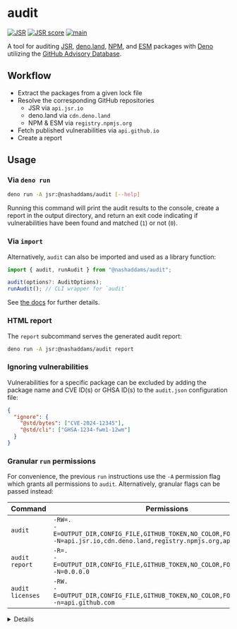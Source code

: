 # audit

[![JSR](https://jsr.io/badges/@nashaddams/audit)](https://jsr.io/@nashaddams/audit)
[![JSR score](https://jsr.io/badges/@nashaddams/audit/score)](https://jsr.io/@nashaddams/audit)
[![main](https://github.com/nashaddams/audit/actions/workflows/tests.yml/badge.svg)](https://github.com/nashaddams/audit/actions)

A tool for auditing [JSR](https://jsr.io), [deno.land](https://deno.land/x),
[NPM](https://www.npmjs.com), and [ESM](https://esm.sh) packages with
[Deno](https://deno.com) utilizing the
[GitHub Advisory Database](https://github.com/advisories).

## Workflow

- Extract the packages from a given lock file
- Resolve the corresponding GitHub repositories
  - JSR via `api.jsr.io`
  - deno.land via `cdn.deno.land`
  - NPM & ESM via `registry.npmjs.org`
- Fetch published vulnerabilities via `api.github.io`
- Create a report

## Usage

### Via `deno run`

```sh
deno run -A jsr:@nashaddams/audit [--help]
```

Running this command will print the audit results to the console, create a
report in the output directory, and return an exit code indicating if
vulnerabilities have been found and matched (`1`) or not (`0`).

### Via `import`

Alternatively, `audit` can also be imported and used as a library function:

```ts
import { audit, runAudit } from "@nashaddams/audit";

audit(options?: AuditOptions);
runAudit(); // CLI wrapper for `audit`
```

See [the docs](https://jsr.io/@nashaddams/audit/doc) for further details.

### HTML report

The `report` subcommand serves the generated audit report:

```sh
deno run -A jsr:@nashaddams/audit report
```

### Ignoring vulnerabilities

Vulnerabilities for a specific package can be excluded by adding the package
name and CVE ID(s) or GHSA ID(s) to the `audit.json` configuration file:

```json
{
  "ignore": {
    "@std/bytes": ["CVE-2024-12345"],
    "@std/cli": ["GHSA-1234-fwm1-12wm"]
  }
}
```

### Granular `run` permissions

For convenience, the previous `run` instructions use the `-A` permission flag
which grants all permissions to `audit`. Alternatively, granular flags can be
passed instead:

| Command          | Permissions                                                                                                                                        |
| ---------------- | -------------------------------------------------------------------------------------------------------------------------------------------------- |
| `audit`          | `-RW=.`<br/>`-E=OUTPUT_DIR,CONFIG_FILE,GITHUB_TOKEN,NO_COLOR,FORCE_COLOR,TERM`<br/>`-N=api.jsr.io,cdn.deno.land,registry.npmjs.org,api.github.com` |
| `audit report`   | `-R=.`<br/>`-E=OUTPUT_DIR,CONFIG_FILE,GITHUB_TOKEN,NO_COLOR,FORCE_COLOR,TERM`<br/>`-N=0.0.0.0`                                                     |
| `audit licenses` | `-RW.`<br/>`-E=OUTPUT_DIR,CONFIG_FILE,GITHUB_TOKEN,NO_COLOR,FORCE_COLOR,TERM`<br/>`-n=api.github.com`                                              |

<details>

<summary>Details</summary>

| Permission                                                         | Usage                                                                                      |
| ------------------------------------------------------------------ | ------------------------------------------------------------------------------------------ |
| `-R=.`                                                             | Read the lock file, audit report, and resolved packages.                                   |
| `-W=.`                                                             | Write the audit report, resolved and unresolved packages, and licenses.                    |
| `-E=OUTPUT_DIR,CONFIG_FILE,GITHUB_TOKEN,NO_COLOR,FORCE_COLOR,TERM` | Used for audit configurations, authenticated GitHub API requests and the terminal spinner. |
| `-N=api.jsr.io,cdn.deno.land,registry.npmjs.org,api.github.com`    | Fetch the package information, and GitHub security advisories.                             |
| `-N=0.0.0.0`                                                       | Serve the generated audit report.                                                          |

</details>
